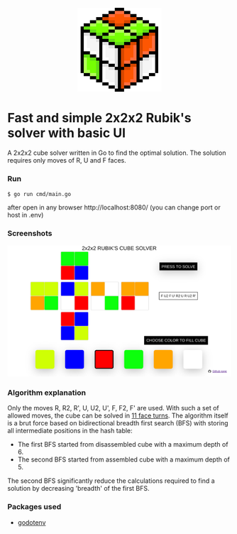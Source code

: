 <p align="center">
  <img src="./internal/frontend/static/assets/logo.png" alt="cube-logo">
</p>

# Fast and simple 2x2x2 Rubik's solver with basic UI

A 2x2x2 cube solver written in Go to find the optimal solution. The solution requires only moves of R, U and F faces.

### Run

    $ go run cmd/main.go

after open in any browser http://localhost:8080/
(you can change port or host in .env)

### Screenshots
![screenshot of app](examples/solved.png)

### Algorithm explanation
Only the moves R, R2, R', U, U2, U', F, F2, F' are used. With such a set of allowed moves, the cube can be solved in [11 face turns](https://www.jaapsch.net/puzzles/cube2.htm#:~:text=It%20shows%20that%20every%20position%20can%20be%20solved%20in%20at%20most%2011%20moves). The algorithm itself is a brut force based on bidirectional breadth first search (BFS) with storing all intermediate positions in the hash table:
* The first BFS started from disassembled cube with a maximum depth of 6.
* The second BFS started from assembled cube with a maximum depth of 5.

The second BFS significantly reduce the calculations required to find a solution by decreasing 'breadth' of the first BFS.


### Packages used
* [godotenv](https://github.com/joho/godotenv)

